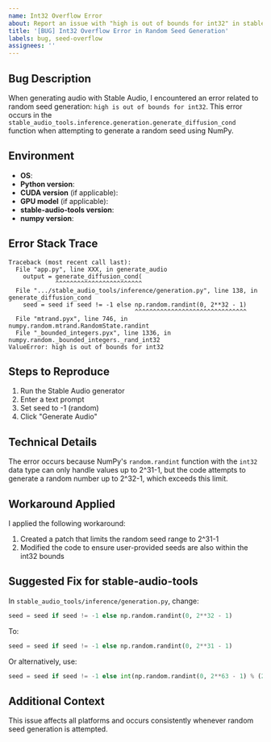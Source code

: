 ```yaml
---
name: Int32 Overflow Error
about: Report an issue with "high is out of bounds for int32" in stable-audio-tools
title: '[BUG] Int32 Overflow Error in Random Seed Generation'
labels: bug, seed-overflow
assignees: ''
---
```


## Bug Description
When generating audio with Stable Audio, I encountered an error related to random seed generation: `high is out of bounds for int32`. This error occurs in the `stable_audio_tools.inference.generation.generate_diffusion_cond` function when attempting to generate a random seed using NumPy.

## Environment
- **OS**: <!-- e.g. Windows 10, Ubuntu 22.04, macOS Ventura -->
- **Python version**: <!-- e.g. 3.9.12 -->
- **CUDA version** (if applicable): <!-- e.g. 11.7 -->
- **GPU model** (if applicable): <!-- e.g. NVIDIA RTX 3080 -->
- **stable-audio-tools version**: <!-- e.g. 0.1.2 -->
- **numpy version**: <!-- e.g. 1.24.3 -->

## Error Stack Trace
```
Traceback (most recent call last):
  File "app.py", line XXX, in generate_audio
    output = generate_diffusion_cond(
             ^^^^^^^^^^^^^^^^^^^^^^^^
  File ".../stable_audio_tools/inference/generation.py", line 138, in generate_diffusion_cond
    seed = seed if seed != -1 else np.random.randint(0, 2**32 - 1)
                                   ^^^^^^^^^^^^^^^^^^^^^^^^^^^^^^^
  File "mtrand.pyx", line 746, in numpy.random.mtrand.RandomState.randint
  File "_bounded_integers.pyx", line 1336, in numpy.random._bounded_integers._rand_int32
ValueError: high is out of bounds for int32
```

## Steps to Reproduce
1. Run the Stable Audio generator
2. Enter a text prompt
3. Set seed to -1 (random)
4. Click "Generate Audio"

## Technical Details
The error occurs because NumPy's `random.randint` function with the `int32` data type can only handle values up to 2^31-1, but the code attempts to generate a random number up to 2^32-1, which exceeds this limit.

## Workaround Applied
I applied the following workaround:
1. Created a patch that limits the random seed range to 2^31-1
2. Modified the code to ensure user-provided seeds are also within the int32 bounds

## Suggested Fix for stable-audio-tools
In `stable_audio_tools/inference/generation.py`, change:
```python
seed = seed if seed != -1 else np.random.randint(0, 2**32 - 1)
```

To:
```python
seed = seed if seed != -1 else np.random.randint(0, 2**31 - 1)
```

Or alternatively, use:
```python
seed = seed if seed != -1 else int(np.random.randint(0, 2**63 - 1) % (2**31 - 1))
```

## Additional Context
This issue affects all platforms and occurs consistently whenever random seed generation is attempted.